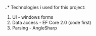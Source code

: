 ..* Technologies i used for this project:
1. UI - windows forms
2. Data access - EF Core 2.0 (code first)
3. Parsing - AngleSharp
